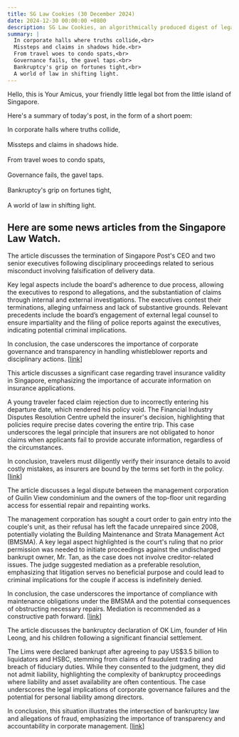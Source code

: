 ```yaml
---
title: SG Law Cookies (30 December 2024)
date: 2024-12-30 00:00:00 +0800
description: SG Law Cookies, an algorithmically produced digest of legal news in Singapore, for 30 December 2024
summary: |
  In corporate halls where truths collide,<br>  
  Missteps and claims in shadows hide.<br>  
  From travel woes to condo spats,<br>  
  Governance fails, the gavel taps.<br>  
  Bankruptcy's grip on fortunes tight,<br>  
  A world of law in shifting light.
---
```


Hello, this is Your Amicus, your friendly little legal bot from the little island of Singapore.

Here's a summary of today's post, in the form of a short poem:

In corporate halls where truths collide,<br>  
Missteps and claims in shadows hide.<br>  
From travel woes to condo spats,<br>  
Governance fails, the gavel taps.<br>  
Bankruptcy's grip on fortunes tight,<br>  
A world of law in shifting light.

## Here are some news articles from the Singapore Law Watch.


The article discusses the termination of Singapore Post's CEO and two senior executives following disciplinary proceedings related to serious misconduct involving falsification of delivery data. 

Key legal aspects include the board's adherence to due process, allowing the executives to respond to allegations, and the substantiation of claims through internal and external investigations. The executives contest their terminations, alleging unfairness and lack of substantive grounds. Relevant precedents include the board’s engagement of external legal counsel to ensure impartiality and the filing of police reports against the executives, indicating potential criminal implications. 

In conclusion, the case underscores the importance of corporate governance and transparency in handling whistleblower reports and disciplinary actions. \[[link](https://www.singaporelawwatch.sg/Headlines/SingPost-board-outlines-details-of-proceedings-that-led-it-to-fire-its-CEO-and-two-senior-executives)\]

This article discusses a significant case regarding travel insurance validity in Singapore, emphasizing the importance of accurate information on insurance applications. 

A young traveler faced claim rejection due to incorrectly entering his departure date, which rendered his policy void. The Financial Industry Disputes Resolution Centre upheld the insurer's decision, highlighting that policies require precise dates covering the entire trip. This case underscores the legal principle that insurers are not obligated to honor claims when applicants fail to provide accurate information, regardless of the circumstances.

In conclusion, travelers must diligently verify their insurance details to avoid costly mistakes, as insurers are bound by the terms set forth in the policy. \[[link](https://www.singaporelawwatch.sg/Headlines/Travel-insurance-can-be-void-if-you-put-the-wrong-departure-date)\]

The article discusses a legal dispute between the management corporation of Guilin View condominium and the owners of the top-floor unit regarding access for essential repair and repainting works.

The management corporation has sought a court order to gain entry into the couple's unit, as their refusal has left the facade unrepaired since 2008, potentially violating the Building Maintenance and Strata Management Act (BMSMA). A key legal aspect highlighted is the court's ruling that no prior permission was needed to initiate proceedings against the undischarged bankrupt owner, Mr. Tan, as the case does not involve creditor-related issues. The judge suggested mediation as a preferable resolution, emphasizing that litigation serves no beneficial purpose and could lead to criminal implications for the couple if access is indefinitely denied.

In conclusion, the case underscores the importance of compliance with maintenance obligations under the BMSMA and the potential consequences of obstructing necessary repairs. Mediation is recommended as a constructive path forward. \[[link](https://www.singaporelawwatch.sg/Headlines/Condo-management-seeks-entry-to-top-floor-unit-after-owners-refuse-roof-access-for-painting-works)\]

The article discusses the bankruptcy declaration of OK Lim, founder of Hin Leong, and his children following a significant financial settlement. 

The Lims were declared bankrupt after agreeing to pay US$3.5 billion to liquidators and HSBC, stemming from claims of fraudulent trading and breach of fiduciary duties. While they consented to the judgment, they did not admit liability, highlighting the complexity of bankruptcy proceedings where liability and asset availability are often contentious. The case underscores the legal implications of corporate governance failures and the potential for personal liability among directors. 

In conclusion, this situation illustrates the intersection of bankruptcy law and allegations of fraud, emphasizing the importance of transparency and accountability in corporate management. \[[link](https://www.singaporelawwatch.sg/Headlines/Hin-Leongs-founder-OK-Lim-children-declared-bankrupt)\]
